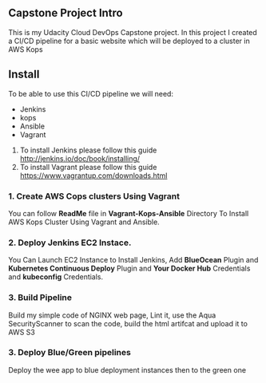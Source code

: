 ## Capstone Project Intro

This is my Udacity Cloud DevOps Capstone project. In this project I created a CI/CD pipeline for a basic website which will be deployed to a cluster in AWS Kops

## Install

To be able to use this CI/CD pipeline we will need:
- Jenkins
- kops
- Ansible
- Vagrant

1. To install Jenkins please follow this guide http://jenkins.io/doc/book/installing/
2. To install Vagrant please follow this guide https://www.vagrantup.com/downloads.html


### 1. Create AWS Cops clusters Using Vagrant

You can follow **ReadMe** file in **Vagrant-Kops-Ansible** Directory To Install AWS Kops Cluster Using Vagrant and Ansible.

### 2. Deploy Jenkins EC2 Instace.

You Can Launch EC2 Instance to Install Jenkins, Add **BlueOcean** Plugin and **Kubernetes Continuous Deploy** Plugin and **Your Docker Hub** Credentials and **kubeconfig** Credentials.

### 3. Build Pipeline

Build my simple code of NGINX web page, Lint it, use the Aqua SecurityScanner to scan the code, build the html artifcat and upload it to AWS S3

### 3. Deploy Blue/Green pipelines

Deploy the wee app to blue deployment instances then to the green one
